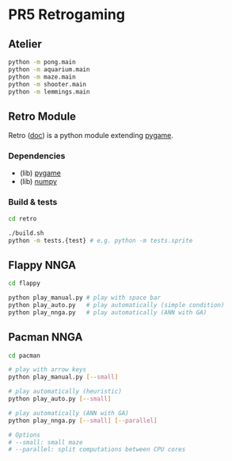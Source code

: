 # PR5 Retrogaming

## Atelier

~~~sh
python -m pong.main
python -m aquarium.main
python -m maze.main
python -m shooter.main
python -m lemmings.main
~~~

## Retro Module

Retro ([doc](https://obsidienne.gitlab.io/prretrolib)) is a python module
extending [pygame](https://www.pygame.org).

### Dependencies

* (lib) [pygame](https://www.pygame.org)
* (lib) [numpy](http://www.numpy.org/)

### Build & tests

~~~sh
cd retro

./build.sh
python -m tests.{test} # e.g. python -m tests.sprite
~~~

## Flappy NNGA

~~~sh
cd flappy

python play_manual.py # play with space bar
python play_auto.py   # play automatically (simple condition)
python play_nnga.py   # play automatically (ANN with GA)
~~~

## Pacman NNGA

~~~sh
cd pacman

# play with arrow keys
python play_manual.py [--small]

# play automatically (heuristic)
python play_auto.py [--small]

# play automatically (ANN with GA)
python play_nnga.py [--small] [--parallel]

# Options
# --small: small maze
# --parallel: split computations between CPU cores
~~~
